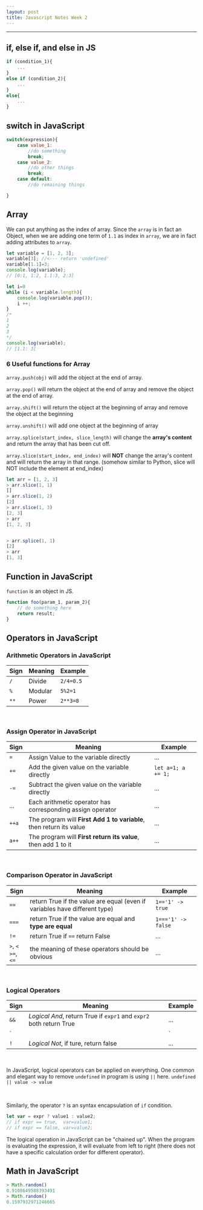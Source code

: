 ```yaml
---
layout: post
title: Javascript Notes Week 2
---
```



---

## if, else if, and else in JS

```javascript
if (condition_1){
	...
}
else if (condition_2){
    ...
}
else{
    ...
}
```

## switch in JavaScript

```Javascript
switch(expression){
    case value_1:
        //do something
        break;
    case value_2:
        //do other things
        break;
    case default:
        //do remaining things

}
```



## Array

We can put anything as the index of array. Since the `array` is in fact an Object, when we are adding one term of `1.1` as index in `array`, we are in fact adding attributes to `array`.

```javascript
let variable = [1, 2, 3];
variable[3]; //<--- return 'undefined'
variable[1.1]=3;
console.log(variable);
// [0:1, 1:2, 1.1:3, 2:3]

let i=0
while (i < variable.length){
    console.log(variable.pop());
    i ++;
}
/*
1
2
3
*/
console.log(variable);
// [1.1: 3]
```

### 6 Useful functions for Array

`array.push(obj)` will add the object at the end of array.

`array.pop()` will return the object at the end of array and remove the object at the end of array.



`array.shift()` will return the object at the beginning of array and remove the object at the beginning

`array.unshift()` will add one object at the beginning of array



`array.splice(start_index, slice_length)` will change the **array's content** and return the array that has been cut off.

`array.slice(start_index, end_index)` will **NOT** change the array's content and will return the array in that range. (somehow similar to Python, slice will NOT include the element at end_index)

```javascript
let arr = [1, 2, 3]
> arr.slice(1, 1)
[]
> arr.slice(1, 2)
[2]
> arr.slice(1, 3)
[2, 3]
> arr
[1, 2, 3]


> arr.splice(1, 1)
[2]
> arr
[1, 3]
```



## Function in JavaScript

`function`  is an object in JS.

```javascript
function foo(param_1, param_2){
    // do something here
    return result;
}
```

## Operators in JavaScript
### Arithmetic Operators in JavaScript

<div class="datatable-begin"></div>

Sign |Meaning|Example  
-----|-------|---------
`/`  |Divide |`2/4=0.5`
`%`  |Modular|`5%2=1`  
`**` |Power  |`2**3=8` 

<div class="datatable-end"></div>

<br>

### Assign Operator in JavaScript

<div class="datatable-begin"></div>

Sign |Meaning                                                            |Example           |
-----|-------------------------------------------------------------------|------------------|
`=`  |Assign Value to the variable directly                              |...               |
`+=` |Add the given value on the variable directly                       |`let a=1; a += 1;`|
`-=` |Subtract the given value on the variable directly                  |...               |
...  |Each arithmetic operator has corresponding assign operator         |...               |
`++a`|The program will **First Add 1 to variable**, then return its value|...               |
`a++`|The program will **First return its value**, then add 1 to it      |...               |

<div class="datatable-end"></div>

<br>

### Comparison Operator in JavaScript

<div class="datatable-begin"></div>

Sign                |Meaning                                                                   |Example           
--------------------|--------------------------------------------------------------------------|------------------
`==`                |return True if the value are equal (even if variables have different type)|`1=='1' -> true`  
`===`               |return True if the value are equal and **type are equal**                 |`1==='1' -> false`
`!=`                |return True if `==` return False                                          |...               
`>`, `<`</br> `>=`, `<=`|the meaning of these operators should be obvious                      |...               

<div class="datatable-end"></div>

<br>

### Logical Operators

<div class="datatable-begin"></div>

Sign|Meaning                                                             |Example
----|--------------------------------------------------------------------|-------
`&&`| *Logical And*, return True if `expr1` and `expr2` both return True |...
`||`| *Logical Or*, return True if either `expr1` or `expr2` is True     |...
`!` | *Logical Not*, if ture, return false                               |...

<div class="datatable-end"></div>

<br>

In JavaScript, logical operators can be applied on everything. One common and elegant way to remove `undefined` in program is using `||` here. `undefined || value -> value`

<br>

Similarly, the operator `?` is an syntax encapsulation of `if` condition. 
```javascript
let var = expr ? value1 : value2;
// if expr == true,  var=value1;
// if expr == false, var=value2;
```
The logical operation in JavaScript can be "chained up". When the program is evaluating the expression, it will evaluate from left to right (there does not have a specific calculation order for different operator).

## Math in JavaScript
```javascript
> Math.random()
0.9108649588393491
> Math.random()
0.1597932971246665
```
